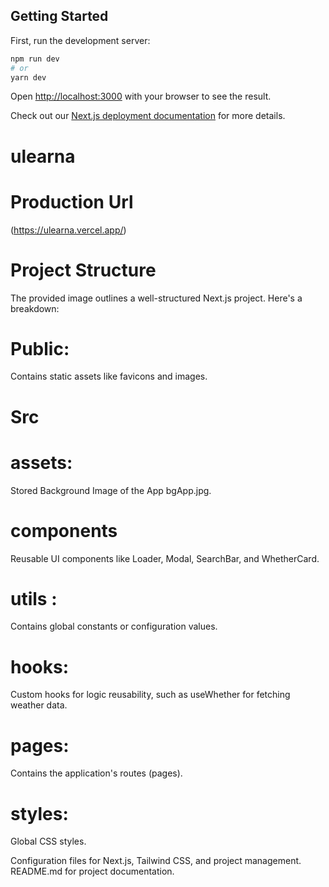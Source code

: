 ## Getting Started

First, run the development server:

```bash
npm run dev
# or
yarn dev
```

Open [http://localhost:3000](http://localhost:3000) with your browser to see the result.


Check out our [Next.js deployment documentation](https://nextjs.org/docs/deployment) for more details.
# ulearna

# Production Url
(https://ulearna.vercel.app/)

# Project Structure
The provided image outlines a well-structured Next.js project. Here's a breakdown:

# Public:

Contains static assets like favicons and images.

# Src

# assets: 
Stored Background Image of the App bgApp.jpg.

# components 
Reusable UI components like Loader, Modal, SearchBar, and WhetherCard.

# utils : 
Contains global constants or configuration values.

# hooks: 
Custom hooks for logic reusability, such as useWhether for fetching weather data.

# pages: 
Contains the application's routes (pages).

# styles: 
Global CSS styles.


Configuration files for Next.js, Tailwind CSS, and project management.
README.md for project documentation.